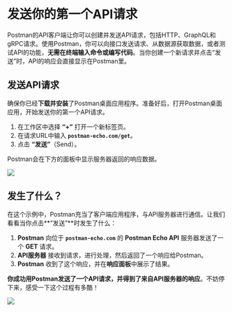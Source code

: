 # 发送你的第一个API请求

Postman的API客户端让你可以创建并发送API请求，包括HTTP、GraphQL和gRPC请求。使用Postman，你可以向接口发送请求、从数据源获取数据，或者测试API的功能，**无需在终端输入命令或编写代码**。当你创建一个新请求并点击“发送”时，API的响应会直接显示在Postman里。

## 发送API请求

确保你已经**下载并安装**了Postman桌面应用程序。准备好后，打开Postman桌面应用，开始发送你的第一个API请求。

1. 在工作区中选择 **“+”** 打开一个新标签页。
2. 在请求URL中输入 **`postman-echo.com/get`**。
3. 点击 **“发送”**（Send）。

Postman会在下方的面板中显示服务器返回的响应数据。

![](https://assets.postman.com/postman-docs/v11/send-first-request-v11.23b.jpg)

## 发生了什么？

在这个示例中，Postman充当了客户端应用程序，与API服务器进行通信。让我们看看当你点击**“发送”**时发生了什么：

1. **Postman** 向位于 **`postman-echo.com`** 的 **Postman Echo API** 服务器发送了一个 **GET** 请求。
2. **API服务器** 接收到请求，进行处理，然后返回了一个响应给Postman。
3. **Postman** 收到了这个响应，并在**响应面板**中展示了结果。

**你成功用Postman发送了一个API请求，并得到了来自API服务器的响应**。不妨停下来，感受一下这个过程有多酷！

![](https://assets.postman.com/postman-docs/anatomy-of-a-request-v8.jpg)